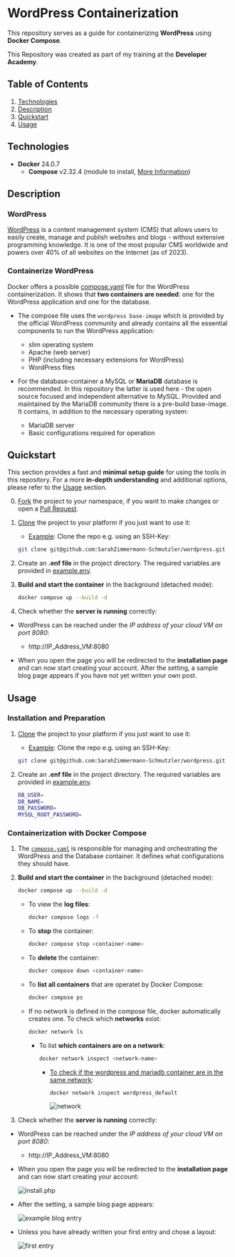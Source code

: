 # WordPress Containerization

This repository serves as a guide for containerizing **WordPress** using **Docker Compose**.  
  
This Repository was created as part of my training at the **Developer Academy**.  

## Table of Contents

1. [Technologies](#technologies)  
1. [Description](#description)
1. [Quickstart](#quickstart)  
1. [Usage](#usage)  

## Technologies

* **Docker** 24.0.7
  * **Compose** v2.32.4 (module to install, [More Information](https://docs.docker.com/compose/))

## Description

### WordPress

[WordPress](https://wordpress.com/de/) is a content management system (CMS) that allows users to easily create, manage and publish websites and blogs - without extensive programming knowledge. It is one of the most popular CMS worldwide and powers over 40% of all websites on the Internet (as of 2023).

### Containerize WordPress

Docker offers a possible [compose.yaml](https://hub.docker.com/_/wordpress) file for the WordPress containerization. It shows that **two containers are needed**: one for the WordPress application and one for the database.  

* The compose file uses the `wordpress base-image` which is provided by the official WordPress community and already contains all the essential components to run the WordPress application:
  * slim operating system
  * Apache (web server)
  * PHP (including necessary extensions for WordPress)
  * WordPress files

* For the database-container a MySQL or **MariaDB** database is recommended. In this repository the latter is used here - the open source focused and independent alternative to MySQL. Provided and maintained by the MariaDB community there is a pre-build base-image. It contains, in addition to the necessary operating system:
  * MariaDB server
  * Basic configurations required for operation

## Quickstart

This section provides a fast and **minimal setup guide** for using the tools in this repository. For a more **in-depth understanding** and additional options, please refer to the [Usage](#usage) section.

0) [Fork](https://docs.github.com/de/pull-requests/collaborating-with-pull-requests/working-with-forks/fork-a-repo) the project to your namespace, if you want to make changes or open a [Pull Request](https://docs.github.com/de/pull-requests/collaborating-with-pull-requests/proposing-changes-to-your-work-with-pull-requests/about-pull-requests).

1. [Clone](https://docs.github.com/en/repositories/creating-and-managing-repositories/cloning-a-repository) the project to your platform if you just want to use it:
    * <ins>Example</ins>: Clone the repo e.g. using an SSH-Key:
  
    ```bash
    git clone git@github.com:SarahZimmermann-Schmutzler/wordpress.git
    ```

1. Create an **.enf file** in the project directory. The required variables are provided in [example.env](./example.env).

1. **Build and start the container** in the background (detached mode):

    ```bash
    docker compose up --build -d
    ```

1. Check whether the **server is running** correctly:

* WordPress can be reached under the *IP address of your cloud VM on port 8080*:
  * http://IP_Address_VM:8080

* When you open the page you will be redirected to the **installation page** and can now start creating your account. After the setting, a sample blog page appears if you have not yet written your own post.

## Usage

### Installation and Preparation

1. [Clone](https://docs.github.com/en/repositories/creating-and-managing-repositories/cloning-a-repository) the project to your platform if you just want to use it:
    * <ins>Example</ins>: Clone the repo e.g. using an SSH-Key:
  
    ```bash
    git clone git@github.com:SarahZimmermann-Schmutzler/wordpress.git
    ```

1. Create an **.enf file** in the project directory. The required variables are provided in [example.env](./example.env)</a>.  

    ```bash
    DB_USER=
    DB_NAME=
    DB_PASSWORD=
    MYSQL_ROOT_PASSWORD=
    ```

### Containerization with Docker Compose

1. The [`compose.yaml`](./compose.yaml) is responsible for managing and orchestrating the WordPress and the Database container. It defines what configurations they should have.

1. **Build and start the container** in the background (detached mode):

    ```bash
    docker compose up --build -d
    ```

    * To view the **log files**:

        ```bash
        docker compose logs -f
        ```

    * To **stop** the container:

        ```bash
        docker compose stop <container-name>
        ```

    * To **delete** the container:

        ```bash
        docker compose down <container-name>
        ```

    * To **list all containers** that are operatet by Docker Compose:

        ```bash
        docker compose ps
        ```

    * If no network is defined in the compose file, docker automatically creates one. To check which **networks** exist:

        ```bash
        docker network ls
        ```

        * To list **which containers are on a network**:

            ```bash
            docker network inspect <network-name>
            ```

            * <ins>To check if the wordpress and mariadb container are in the same network</ins>:

                ```bash
                docker network inspect wordpress_default
                ```  

                ![network](./network.png)

1. Check whether the **server is running** correctly:

* WordPress can be reached under the *IP address of your cloud VM on port 8080*:
  * http://IP_Address_VM:8080

* When you open the page you will be redirected to the **installation page** and can now start creating your account:  

    ![install.php](./install.png)

* After the setting, a sample blog page appears:  

    ![example blog entry](./example.png)

* Unless you have already written your first entry and chose a layout:  

    ![first entry](./entry.png)
